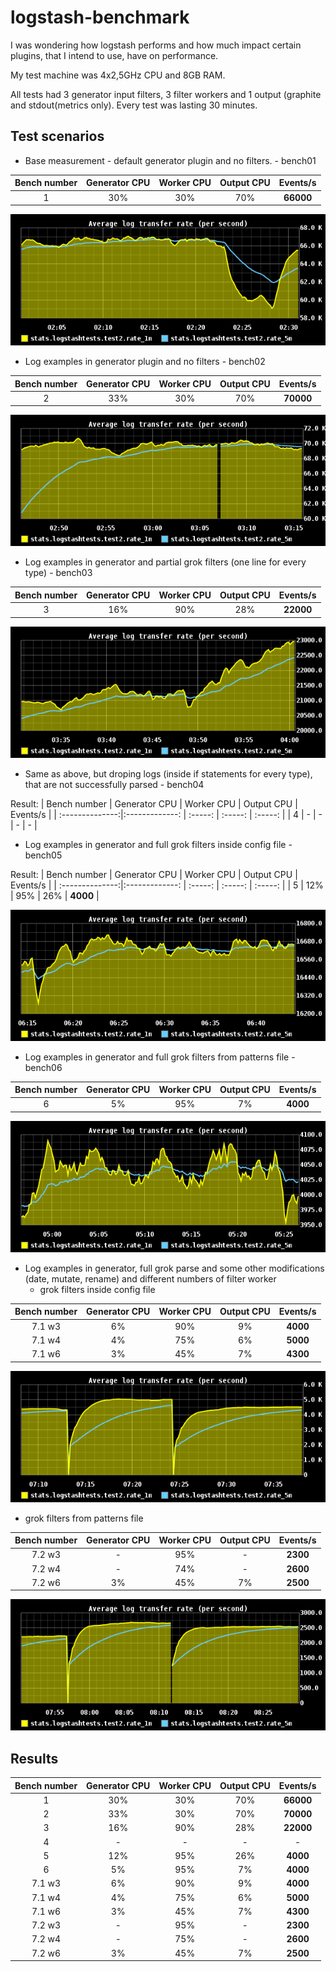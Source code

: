 logstash-benchmark
==================

I was wondering how logstash performs and how much impact certain plugins, that I intend to use, have on performance.

My test machine was 4x2,5GHz CPU and 8GB RAM.

All tests had 3 generator input filters, 3 filter workers and 1 output (graphite and stdout(metrics only).
Every test was lasting 30 minutes.


Test scenarios
-----------

* Base measurement - default generator plugin and no filters. - bench01

| Bench number 	  | Generator CPU   | Worker CPU | Output CPU | Events/s  |
| :--------------:|:-------------:  | :-----:	 | :-----:	  | :-----:   |
| 1  	 		  | 30% 			| 		 30% | 		  70% | **66000** |

![Bench01](https://github.com/matejzero/logstash-benchmark/blob/master/graphite-graphs/bench-1-average-log.png "Benchmark 01")

* Log examples in generator plugin and no filters  - bench02

| Bench number    | Generator CPU  | Worker CPU | Output CPU | Events/s  |
| :--------------:|:-------------: | :-----:    | :-----:    | :-----:   |
| 2  	 | 33% | 30% | 70% | **70000** |

![Bench02](https://github.com/matejzero/logstash-benchmark/blob/master/graphite-graphs/bench-2-average-log.png "Benchmark 02")

* Log examples in generator and partial grok filters (one line for every type)  - bench03

| Bench number    | Generator CPU  | Worker CPU | Output CPU | Events/s  |
| :--------------:|:-------------: | :-----:    | :-----:    | :-----:   |
| 3 	 | 16% | 90% | 28% | **22000** |

![Bench03](https://github.com/matejzero/logstash-benchmark/blob/master/graphite-graphs/bench-3-average-log.png "Benchmark 03")

* Same as above, but droping logs (inside if statements for every type), that are not successfully parsed - bench04

Result: 
| Bench number    | Generator CPU  | Worker CPU | Output CPU | Events/s  |
| :--------------:|:-------------: | :-----:    | :-----:    | :-----:   |
| 4 	 | - | - | - | - |



* Log examples in generator and full grok filters inside config file - bench05

Result: 
| Bench number    | Generator CPU  | Worker CPU | Output CPU | Events/s  |
| :--------------:|:-------------: | :-----:    | :-----:    | :-----:   |
| 5 	 | 12% | 95% |  26% |  **4000** |

![Bench05](https://github.com/matejzero/logstash-benchmark/blob/master/graphite-graphs/bench-5-average-log.png "Benchmark 05")

* Log examples in generator and full grok filters from patterns file - bench06

| Bench number    | Generator CPU  | Worker CPU | Output CPU | Events/s  |
| :--------------:|:-------------: | :-----:    | :-----:    | :-----:   |
| 6  	 |  5% | 95% |  7% |  **4000** |

![Bench06](https://github.com/matejzero/logstash-benchmark/blob/master/graphite-graphs/bench-6-average-log.png "Benchmark 06")

* Log examples in generator, full grok parse and some other modifications (date, mutate, rename) and different numbers of filter worker
  * grok filters inside config file

| Bench number    | Generator CPU  | Worker CPU | Output CPU | Events/s  |
| :--------------:|:-------------: | :-----:    | :-----:    | :-----:   |
| 7.1 w3 | 6% | 90% | 9% | **4000** |
| 7.1 w4 | 4% | 75% | 6% | **5000** |
| 7.1 w6 | 3% | 45% | 7% | **4300** |


![Bench071](https://github.com/matejzero/logstash-benchmark/blob/master/graphite-graphs/bench-71-average-log.png "Benchmark 071")

  * grok filters from patterns file


| Bench number    | Generator CPU  | Worker CPU | Output CPU | Events/s  |
| :--------------:|:-------------: | :-----:    | :-----:    | :-----:   |
| 7.2 w3 | - | 95% | - | **2300** |
| 7.2 w4 | - | 74% | - | **2600** |
| 7.2 w6 | 3% | 45% | 7% | **2500** |


![Bench072](https://github.com/matejzero/logstash-benchmark/blob/master/graphite-graphs/bench-72-average-log.png "Benchmark 072")

Results
-----------

| Bench number  | Generator CPU  | Worker CPU | Output CPU | Events/s  |
| :--------------:|:-------------:| :-----:| :-----:| :-----:|
| 1  	 | 30% | 30% | 70% | **66000** |
| 2  	 | 33% | 30% | 70% | **70000** |
| 3 	 | 16% | 90% | 28% | **22000** |
| 4 	 | - | - | - | - |
| 5 	 | 12% | 95% |  26% |  **4000** |
| 6  	 |  5% | 95% |  7% |  **4000** |
| 7.1 w3 | 6% | 90% | 9% | **4000** |
| 7.1 w4 | 4% | 75% | 6% | **5000** |
| 7.1 w6 | 3% | 45% | 7% | **4300** |
| 7.2 w3 | - | 95% | - | **2300** |
| 7.2 w4 | - | 75% | - | **2600** |
| 7.2 w6 | 3% | 45% | 7% | **2500** |


 

